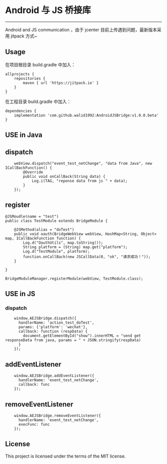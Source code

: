 # Android 与 JS 桥接库

-----

Android and JS communication ，由于 jcenter 目前上传遇到问题，最新版本采用 jitpack 方式~

## Usage

在项目根目录 build.gradle 中加入：

```
allprojects {
    repositories {
        maven { url 'https://jitpack.io' }
    }
}
```

在工程目录 build.gradle 中加入：

```
dependencies {
    implementation 'com.github.walid1992:AndroidJSBridge:v1.0.0.beta'
}
```

## USE in Java

## dispatch

```
    webView.dispatch("event_test_netChange", "data from Java", new ICallBackFunction() {
        @Override
        public void onCallBack(String data) {
            Log.i(TAG, "reponse data from js " + data);
        }
    });

```

## register

```
@JSMoudle(name = "test")
public class TestModule extends BridgeModule {

    @JSMethod(alias = "doTest")
    public void oauth(BridgeWebView webView, HashMap<String, Object> map, ICallBackFunction function) {
        Log.d("OauthUtils", map.toString());
        String platform = (String) map.get("platform");
        Log.d("TestModule", platform);
        function.onCallBack(new JSCallData(0, "ok", "请求成功！"));
    }

}
    
BridgeModuleManager.registerModule(webView, TestModule.class);
```

## USE in JS

### dispatch

```
    window.AEJSBridge.dispatch({
      handlerName: 'action_test_doTest',
      params: {'platform': 'wechat'},
      callback: function (respData) {
        document.getElementById("show").innerHTML = "send get responseData from java, params = " + JSON.stringify(respData)
      }
    });
```

## addEventListener

```
    window.AEJSBridge.addEventListener({
      handlerName: 'event_test_netChange',
      callback: func
    });
```

## removeEventListener

```
    window.AEJSBridge.removeEventListener({
      handlerName: 'event_test_netChange',
      execFunc: func
    });
```

## License

This project is licensed under the terms of the MIT license.
